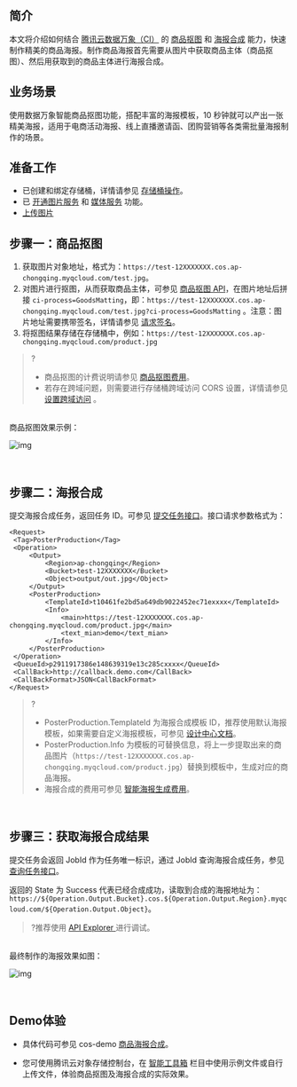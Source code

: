 ## 简介

本文将介绍如何结合 [腾讯云数据万象（CI）](https://cloud.tencent.com/document/product/460/47495) 的 [商品抠图](https://examples-1251000004.cos.ap-shanghai.myqcloud.com/sample.jpeg?ci-process=GoodsMatting) 和 [海报合成](https://cloud.tencent.com/document/product/460/82394) 能力，快速制作精美的商品海报。制作商品海报首先需要从图片中获取商品主体（商品抠图）、然后用获取到的商品主体进行海报合成。

## 业务场景

使用数据万象智能商品抠图功能，搭配丰富的海报模板，10 秒钟就可以产出一张精美海报，适用于电商活动海报、线上直播邀请函、团购营销等各类需批量海报制作的场景。

## 准备工作

- 已创建和绑定存储桶，详情请参见 [存储桶操作](https://cloud.tencent.com/document/product/460/46483)。
- 已 [开通图片服务](https://cloud.tencent.com/document/product/460/85888) 和 [媒体服务](https://cloud.tencent.com/document/product/436/48985) 功能。
- [上传图片](https://cloud.tencent.com/document/product/436/13321)


## 步骤一：商品抠图

1. 获取图片对象地址，格式为：`https://test-12XXXXXXX.cos.ap-chongqing.myqcloud.com/test.jpg`。
2. 对图片进行抠图，从而获取商品主体，可参见 [商品抠图 API](https://cloud.tencent.com/document/product/436/79733)，在图片地址后拼接 `ci-process=GoodsMatting`，即：`https://test-12XXXXXXX.cos.ap-chongqing.myqcloud.com/test.jpg?ci-process=GoodsMatting` 。注意：图片地址需要携带签名，详情请参见 [请求签名](https://cloud.tencent.com/document/product/436/7778)。
3. 将抠图结果存储在存储桶中，例如：`https://test-12XXXXXXX.cos.ap-chongqing.myqcloud.com/product.jpg`

>?
>
>- 商品抠图的计费说明请参见 [商品抠图费用](https://cloud.tencent.com/document/product/460/58118#.E5.85.B6.E4.BB.96.E8.B4.B9.E7.94.A8)。
>- 若存在跨域问题，则需要进行存储桶跨域访问 CORS 设置，详情请参见 [设置跨域访问](https://cloud.tencent.com/document/product/436/13318) 。

<br>
商品抠图效果示例：

![img](https://qcloudimg.tencent-cloud.cn/raw/18e755b963b6f376ea23411a3038628e.png)

<br>

## 步骤二：海报合成

提交海报合成任务，返回任务 ID。可参见 [提交任务接口](https://cloud.tencent.com/document/product/460/82394)。接口请求参数格式为：

   ```shell
<Request>
    <Tag>PosterProduction</Tag>
    <Operation>
        <Output>
            <Region>ap-chongqing</Region>
            <Bucket>test-12XXXXXXX</Bucket>
            <Object>output/out.jpg</Object>
        </Output>
        <PosterProduction>
            <TemplateId>t10461fe2bd5a649db9022452ec71exxxx</TemplateId>
            <Info>
                <main>https://test-12XXXXXXX.cos.ap-chongqing.myqcloud.com/product.jpg</main>
                <text_mian>demo</text_mian>
            </Info>
        </PosterProduction>
    </Operation>
    <QueueId>p2911917386e148639319e13c285cxxxx</QueueId>
    <CallBack>http://callback.demo.com</CallBack>
    <CallBackFormat>JSON<CallBackFormat>
</Request>
   ```

> ?
>
> - PosterProduction.TemplateId 为海报合成模板 ID，推荐使用默认海报模板，如果需要自定义海报模板，可参见 [设计中心文档](https://cloud.tencent.com/document/product/460/82397)。
> - PosterProduction.Info 为模板的可替换信息，将上一步提取出来的商品图片（`https://test-12XXXXXXX.cos.ap-chongqing.myqcloud.com/product.jpg`）替换到模板中，生成对应的商品海报。
> - 海报合成的费用可参见 [智能海报生成费用](https://cloud.tencent.com/document/product/460/58117)。

<br>

## 步骤三：获取海报合成结果

提交任务会返回 JobId 作为任务唯一标识，通过 JobId 查询海报合成任务，参见 [查询任务接口](https://cloud.tencent.com/document/product/460/82391)。

返回的 State 为 Success 代表已经合成成功，读取到合成的海报地址为：`https://${Operation.Output.Bucket}.cos.${Operation.Output.Region}.myqcloud.com/${Operation.Output.Object}`。

> ?推荐使用 [API Explorer ](https://console.cloud.tencent.com/api/explorer?Product=cos&Version=2018-11-26&Action=CreateAnimationTemplate)进行调试。

<br>
最终制作的海报效果如图：

![img](https://qcloudimg.tencent-cloud.cn/raw/4035f5f324fbda503f41760a2874ece0.png)

<br>

## Demo体验

- 具体代码可参见 cos-demo [商品海报合成](https://github.com/tencentyun/cos-demo/tree/main/goodsMatting-posterProduction)。

- 您可使用腾讯云对象存储控制台，在 [智能工具箱](https://console.cloud.tencent.com/cos/toolbox/PosterDesign) 栏目中使用示例文件或自行上传文件，体验商品抠图及海报合成的实际效果。

